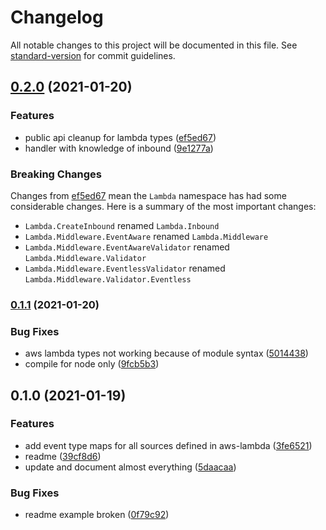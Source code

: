 # Changelog

All notable changes to this project will be documented in this file. See [standard-version](https://github.com/conventional-changelog/standard-version) for commit guidelines.

## [0.2.0](https://github.com/matt-usurp/pilgrim/compare/v0.1.1...v0.2.0) (2021-01-20)


### Features

* public api cleanup for lambda types ([ef5ed67](https://github.com/matt-usurp/pilgrim/commit/ef5ed670fc354dd21eccf6351184f0884b75e5c6))
* handler with knowledge of inbound ([9e1277a](https://github.com/matt-usurp/pilgrim/commit/9e1277a3ae120c4abe07f480779f56d6bebbb3f5))

### Breaking Changes

Changes from [ef5ed67](https://github.com/matt-usurp/pilgrim/commit/ef5ed670fc354dd21eccf6351184f0884b75e5c6) mean the `Lambda` namespace has had some considerable changes. Here is a summary of the most important changes:

* `Lambda.CreateInbound` renamed `Lambda.Inbound`
* `Lambda.Middleware.EventAware` renamed `Lambda.Middleware`
* `Lambda.Middleware.EventAwareValidator` renamed `Lambda.Middleware.Validator`
* `Lambda.Middleware.EventlessValidator` renamed `Lambda.Middleware.Validator.Eventless`

### [0.1.1](https://github.com/matt-usurp/pilgrim/compare/v0.1.0...v0.1.1) (2021-01-20)


### Bug Fixes

* aws lambda types not working because of module syntax ([5014438](https://github.com/matt-usurp/pilgrim/commit/5014438833a03c9b0889d1c344e7181c884e76f8))
* compile for node only ([9fcb5b3](https://github.com/matt-usurp/pilgrim/commit/9fcb5b35a849d5ba0e69acf922df5cec15035c4b))

## 0.1.0 (2021-01-19)


### Features

* add event type maps for all sources defined in aws-lambda ([3fe6521](https://github.com/matt-usurp/pilgrim/commit/3fe6521e4f89ca9c93e433a4ff9faae7c9b2cbd4))
* readme ([39cf8d6](https://github.com/matt-usurp/pilgrim/commit/39cf8d6325ae0182371b77208a1ace8061122d2e))
* update and document almost everything ([5daacaa](https://github.com/matt-usurp/pilgrim/commit/5daacaa73720af90660034f05d20aa89a4a90994))


### Bug Fixes

* readme example broken ([0f79c92](https://github.com/matt-usurp/pilgrim/commit/0f79c92fbbec3c5006675a606ef4c55691ef53f4))
